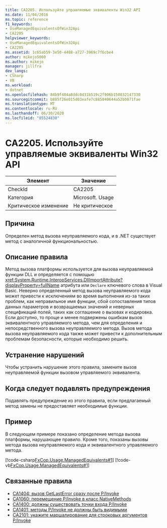 ```yaml
---
title: CA2205. Используйте управляемые эквиваленты Win32 API
ms.date: 11/04/2016
ms.topic: reference
f1_keywords:
- UseManagedEquivalentsOfWin32Api
- CA2205
helpviewer_keywords:
- UseManagedEquivalentsOfWin32Api
- CA2205
ms.assetid: 1c65ab59-3e50-4488-a727-3969c7f6cbe4
author: mikejo5000
ms.author: mikejo
manager: jillfra
dev_langs:
- CSharp
- VB
ms.workload:
- dotnet
ms.openlocfilehash: 84b9f484a8ddc0431b519c2f906b150832147330
ms.sourcegitcommit: b885f26e015d03eafe7c885040644a52bb071fae
ms.translationtype: MT
ms.contentlocale: ru-RU
ms.lasthandoff: 06/30/2020
ms.locfileid: "85524830"
---
```

# <a name="ca2205-use-managed-equivalents-of-win32-api"></a>CA2205. Используйте управляемые эквиваленты Win32 API

|Элемент|Значение|
|-|-|
|CheckId|CA2205|
|Категория|Microsoft. Usage|
|Критическое изменение|Не критическое|

## <a name="cause"></a>Причина

Определен метод вызова неуправляемого кода, и в .NET существует метод с аналогичной функциональностью.

## <a name="rule-description"></a>Описание правила

Метод вызова платформы используется для вызова неуправляемой функции DLL и определяется с помощью <xref:System.Runtime.InteropServices.DllImportAttribute?displayProperty=fullName> атрибута или `Declare` ключевого слова в Visual Basic. Неверно определенный метод вызова неуправляемого кода может привести к исключениям во время выполнения из-за таких проблем, как неправильное имя функции, сбой сопоставления типов данных параметров и возвращаемых значений и неверных спецификаций полей, таких как соглашение о вызовах и кодировка. Если доступно, то проще и менее подвержены ошибкам вызов эквивалентного управляемого метода, чем для определения и непосредственного вызова неуправляемого метода. Вызов метода вызова неуправляемого кода также может привести к дополнительным проблемам безопасности, которые необходимо решить.

## <a name="how-to-fix-violations"></a>Устранение нарушений

Чтобы устранить нарушение этого правила, замените вызов неуправляемой функции вызовом управляемого эквивалента.

## <a name="when-to-suppress-warnings"></a>Когда следует подавлять предупреждения

Подавлять предупреждение из этого правила, если предлагаемый метод замены не предоставляет необходимые функции.

## <a name="example"></a>Пример

В следующем примере показано определение метода вызова платформы, нарушающее правило. Кроме того, показаны вызовы метода вызова неуправляемого кода и эквивалентного управляемого метода.

[!code-csharp[FxCop.Usage.ManagedEquivalents#1](../code-quality/codesnippet/CSharp/ca2205-use-managed-equivalents-of-win32-api_1.cs)]
[!code-vb[FxCop.Usage.ManagedEquivalents#1](../code-quality/codesnippet/VisualBasic/ca2205-use-managed-equivalents-of-win32-api_1.vb)]

## <a name="related-rules"></a>Связанные правила

- [CA1404: вызов GetLastError сразу после P/Invoke](../code-quality/ca1404.md)
- [CA1060: перемещение P/Invoke в класс NativeMethods](../code-quality/ca1060.md)
- [CA1400: должны существовать точки входа P/Invoke](../code-quality/ca1400.md)
- [CA1401: методы P/Invoke не должны быть видимыми](../code-quality/ca1401.md)
- [CA2101: укажите маршалирование для строковых аргументов P/Invoke](../code-quality/ca2101.md)

